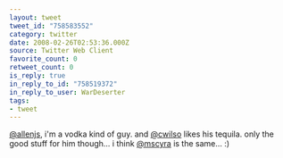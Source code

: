 ```yaml
---
layout: tweet
tweet_id: "758583552"
category: twitter
date: 2008-02-26T02:53:36.000Z
source: Twitter Web Client
favorite_count: 0
retweet_count: 0
is_reply: true
in_reply_to_id: "758519372"
in_reply_to_user: WarDeserter
tags:
- tweet
---
```


[@allenjs](https://twitter.com/@allenjs), i'm a vodka kind of guy. and [@cwilso](https://twitter.com/@cwilso) likes his tequila.  only the good stuff for him though... i think [@mscyra](https://twitter.com/@mscyra) is the same... :)
